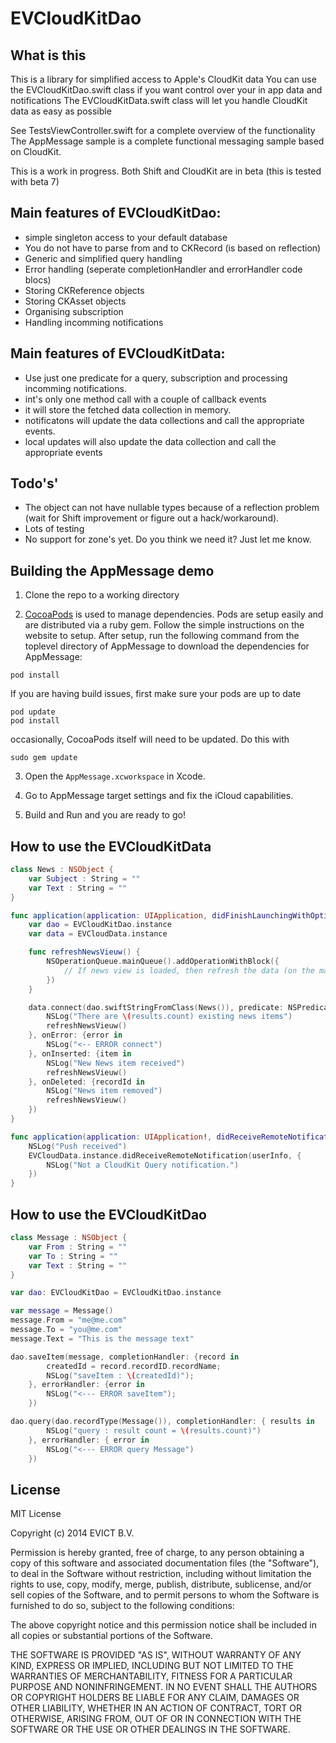 EVCloudKitDao
=============

## What is this
This is a library for simplified access to  Apple's CloudKit data
You can use the EVCloudKitDao.swift class if you want control over your in app data and notifications
The EVCloudKitData.swift class will let you handle CloudKit data as easy as possible

See TestsViewController.swift for a complete overview of the functionality
The AppMessage sample is a complete functional messaging sample based on CloudKit.

This is a work in progress. Both Shift and CloudKit are in beta (this is tested with beta 7)

## Main features of EVCloudKitDao:
- simple singleton access to your default database
- You do not have to parse from and to CKRecord (is based on reflection)
- Generic and simplified query handling
- Error handling (seperate completionHandler and errorHandler code blocs)
- Storing CKReference objects
- Storing CKAsset objects
- Organising subscription
- Handling incomming notifications

## Main features of EVCloudKitData:
- Use just one predicate for a query, subscription and processing incomming notifications.
- int's only one method call with a couple of callback events
- it will store the fetched data collection in memory.
- notificatons will update the data collections and call the appropriate events.
- local updates will also update the data collection and call the appropriate events

## Todo's'
- The object can not have nullable types because of a reflection problem (wait for Shift improvement or figure out a hack/workaround).
- Lots of testing
- No support for zone's yet. Do you think we need it? Just let me know.

## Building the AppMessage demo

1) Clone the repo to a working directory

2) [CocoaPods](http://cocoapods.org) is used to manage dependencies. Pods are setup easily and are distributed via a ruby gem. Follow the simple instructions on the website to setup. After setup, run the following command from the toplevel directory of AppMessage to download the dependencies for AppMessage:

```
pod install
```
If you are having build issues, first make sure your pods are up to date
```
pod update
pod install
```
occasionally, CocoaPods itself will need to be updated. Do this with
```
sudo gem update
```

3) Open the `AppMessage.xcworkspace` in Xcode.

4) Go to AppMessage target settings and fix the iCloud capabilities.

5) Build and Run and you are ready to go!

## How to use the EVCloudKitData
```swift
class News : NSObject {
    var Subject : String = ""
    var Text : String = ""
}

func application(application: UIApplication, didFinishLaunchingWithOptions launchOptions: NSDictionary?) -> Bool {
    var dao = EVCloudKitDao.instance
    var data = EVCloudData.instance

    func refreshNewsVieuw() {
        NSOperationQueue.mainQueue().addOperationWithBlock({
            // If news view is loaded, then refresh the data (on the main queue)
        })
    }

    data.connect(dao.swiftStringFromClass(News()), predicate: NSPredicate(value: true), filterId: "News_All", onCompletion: { results in
        NSLog("There are \(results.count) existing news items")
        refreshNewsVieuw()
    }, onError: {error in
        NSLog("<-- ERROR connect")
    }, onInserted: {item in
        NSLog("New News item received")
        refreshNewsVieuw()
    }, onDeleted: {recordId in
        NSLog("News item removed")
        refreshNewsVieuw()
    })
}

func application(application: UIApplication!, didReceiveRemoteNotification userInfo: [NSObject : AnyObject]!) {
    NSLog("Push received")
    EVCloudData.instance.didReceiveRemoteNotification(userInfo, {
        NSLog("Not a CloudKit Query notification.")            
    })
}
```



## How to use the EVCloudKitDao
```swift
class Message : NSObject {
    var From : String = ""
    var To : String = ""
    var Text : String = ""
}

var dao: EVCloudKitDao = EVCloudKitDao.instance

var message = Message()
message.From = "me@me.com"
message.To = "you@me.com"
message.Text = "This is the message text"

dao.saveItem(message, completionHandler: {record in
        createdId = record.recordID.recordName;
        NSLog("saveItem : \(createdId)");
    }, errorHandler: {error in
        NSLog("<--- ERROR saveItem");
    })

dao.query(dao.recordType(Message()), completionHandler: { results in
        NSLog("query : result count = \(results.count)")
    }, errorHandler: { error in
        NSLog("<--- ERROR query Message")
    })
```


## License

MIT License

Copyright (c) 2014 EVICT B.V.

Permission is hereby granted, free of charge, to any person obtaining a copy of
this software and associated documentation files (the "Software"), to deal in
the Software without restriction, including without limitation the rights to use,
copy, modify, merge, publish, distribute, sublicense, and/or sell copies of the
Software, and to permit persons to whom the Software is furnished to do so,
subject to the following conditions:

The above copyright notice and this permission notice shall be included in all
copies or substantial portions of the Software.

THE SOFTWARE IS PROVIDED "AS IS", WITHOUT WARRANTY OF ANY KIND, EXPRESS OR
IMPLIED, INCLUDING BUT NOT LIMITED TO THE WARRANTIES OF MERCHANTABILITY, FITNESS
FOR A PARTICULAR PURPOSE AND NONINFRINGEMENT. IN NO EVENT SHALL THE AUTHORS OR
COPYRIGHT HOLDERS BE LIABLE FOR ANY CLAIM, DAMAGES OR OTHER LIABILITY, WHETHER
IN AN ACTION OF CONTRACT, TORT OR OTHERWISE, ARISING FROM, OUT OF OR IN
CONNECTION WITH THE SOFTWARE OR THE USE OR OTHER DEALINGS IN THE SOFTWARE.